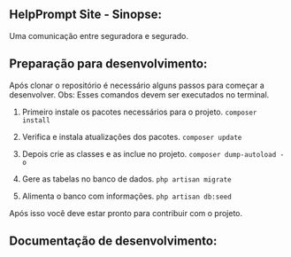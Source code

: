 ## HelpPrompt Site - Sinopse:
Uma comunicação entre seguradora e segurado.

## Preparação para desenvolvimento:
Após clonar o repositório é necessário alguns passos para começar a desenvolver.
Obs: Esses comandos devem ser executados no terminal.

1. Primeiro instale os pacotes necessários para o projeto.
`composer install`

2. Verifica e instala atualizações dos pacotes.
`composer update`

3. Depois crie as classes e as inclue no projeto. 
`composer dump-autoload -o`

4. Gere as tabelas no banco de dados.
`php artisan migrate`

5. Alimenta o banco com informações.
`php artisan db:seed`

Após isso você deve estar pronto para contribuir com o projeto.
## Documentação de desenvolvimento:


